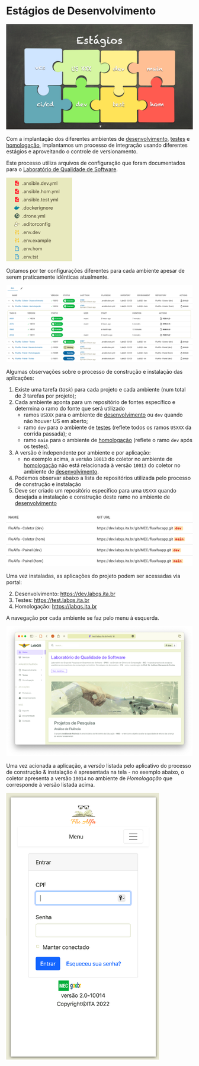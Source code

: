# Estágios de Desenvolvimento

![Estágios de Desenvolvimento](./images/staging/00-estagios.png)

Com a implantação dos diferentes ambientes de [desenvolvimento](https://dev.labqs.ita.br), [testes](https://test.labqs.ita.br) e [homologação](https://labqs.ita.br), implantamos um processo de integração usando diferentes estágios e aproveitando o controle de versionamento.

Este processo utiliza arquivos de configuração que foram documentados para o [Laboratório de Qualidade de Software](./BUILD.md).

![Gerenciamento de Configuração](./images/staging/01-config.png)

Optamos por ter configurações diferentes para cada ambiente apesar de serem praticamente idênticas atualmente.

![Construção & Instalação](./images/staging/02-build.png)

Algumas observações sobre o processo de construção e instalação das aplicações:

1. Existe uma tarefa (_task_) para cada projeto e cada ambiente (num total de *3* tarefas por projeto);
2. Cada ambiente aponta para um repositório de fontes específico e determina o ramo do fonte que será utilizado
    - ramos `USXXX` para o ambiente de [desenvolvimento](https://dev.labqs.ita.br) ou `dev` quando não houver US em aberto;
    - ramo `dev` para o ambiente de [testes](https://test.labqs.ita.br) (reflete todos os ramos `USXXX` da corrida passada); e
    - ramo `main` para o ambiente de [homologação](https://labqs.ita.br) (reflete o ramo `dev` após os testes).
3. A versão é independente por ambiente e por aplicação:
    - no exemplo acima, a versão `10013` do coletor no ambiente de [homologação](https://labqs.ita.br) não está relacionada à versão `10013` do coletor no ambiente de [desenvolvimento](https://dev.labqs.ita.br).
4. Podemos observar abaixo a lista de repositórios utilizada pelo processo de construção e instalação
5. Deve ser criado um repositório específico para uma `USXXX` quando desejada a instalação e construção deste ramo no ambiente de [desenvolvimento](https://dev.labqs.ita.br)

![Construção & Instalação](./images/staging/05-repositorios.png)

Uma vez instaladas, as aplicações do projeto podem ser acessadas via portal:

2. Desenvolvimento: https://dev.labqs.ita.br
1. Testes: https://test.labqs.ita.br
3. Homologação: https://labqs.ita.br

A navegação por cada ambiente se faz pelo menu à esquerda.

![Portal de Acesso](./images/staging/03-app.png)

Uma vez acionada a aplicação, a *versão* listada pelo aplicativo do processo de construção & instalação é apresentada na tela - no exemplo abaixo, o coletor apresenta a versão `10014` no ambiente de *Homologação* que corresponde à versão listada acima.

![Versionamento](./images/staging/04-app.png)
